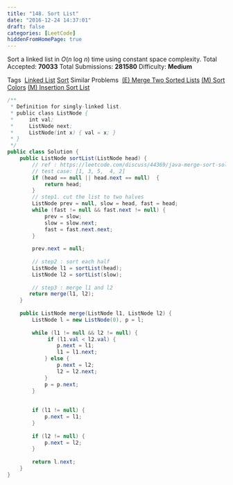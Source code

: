 ```yaml
---
title: "148. Sort List"
date: "2016-12-24 14:37:01"
draft: false
categories: [LeetCode]
hiddenFromHomePage: true
---
```

Sort a linked list in *O*(*n* log *n*) time using constant space complexity.
Total Accepted: **70033** Total Submissions: **281580** Difficulty: **Medium**

Tags
 [Linked List](https://leetcode.com/tag/linked-list/) [Sort](https://leetcode.com/tag/sort/)
Similar Problems
 [(E) Merge Two Sorted Lists](https://leetcode.com/problems/merge-two-sorted-lists/) [(M) Sort Colors](https://leetcode.com/problems/sort-colors/) [(M) Insertion Sort List](https://leetcode.com/problems/insertion-sort-list/)
```java
/**
 * Definition for singly-linked list.
 * public class ListNode {
 *     int val;
 *     ListNode next;
 *     ListNode(int x) { val = x; }
 * }
 */
public class Solution {
    public ListNode sortList(ListNode head) {
        // ref : https://leetcode.com/discuss/44369/java-merge-sort-solution
        // test case: [1, 3, 5,  4, 2]
        if (head == null || head.next == null)  {
            return head;
        }
        // step1. cut the list to two halves
        ListNode prev = null, slow = head, fast = head;
        while (fast != null && fast.next != null) {
            prev = slow;
            slow = slow.next;
            fast = fast.next.next;
        }
        
        prev.next = null;
        
        // step2 : sort each half
        ListNode l1 = sortList(head);
        ListNode l2 = sortList(slow);
        
        // step3 : merge l1 and l2
       return merge(l1, l2);
    }
    
    public ListNode merge(ListNode l1, ListNode l2) {
        ListNode l = new ListNode(0), p = l;
        
        while (l1 != null && l2 != null) {
             if (l1.val < l2.val) {
                p.next = l1;
                l1 = l1.next;
            } else {
                p.next = l2;
                l2 = l2.next;
            }
            p = p.next;
        }
       
        
        if (l1 != null) {
            p.next = l1;
        }
        
        if (l2 != null) {
            p.next = l2;
        }
        
        return l.next;
    }
}
```
